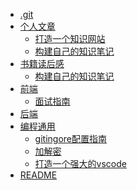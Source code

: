 <!-- docs/_sidebar.md created by koko-docsify_sidebarTool -->

- [.git](.git/README.md)
- [个人文章](个人文章/README.md)
  - [打造一个知识网站](个人文章/打造一个知识网站.md)
  - [构建自己的知识笔记](个人文章/构建自己的知识笔记.md)
- [书籍读后感](书籍读后感/README.md)
  - [构建自己的知识笔记](书籍读后感/构建自己的知识笔记.md)
- [前端](前端/README.md)
  - [面试指南](前端/面试指南.md)
- [后端](后端/README.md)
- [编程通用](编程通用/README.md)
  - [gitingore配置指南](编程通用/gitingore配置指南.md)
  - [加解密](编程通用/加解密.md)
  - [打造一个强大的vscode](编程通用/打造一个强大的vscode.md)
- [README](README.md)
 